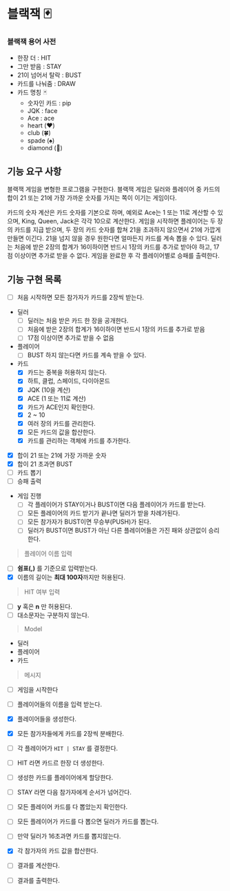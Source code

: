 # 블랙잭 🃏

### 블랙잭 용어 사전

- 한장 더 : HIT
- 그만 받음 : STAY
- 21이 넘어서 탈락 : BUST
- 카드를 나눠줌 : DRAW
- 카드 명칭 🃏
    - 숫자인 카드 : pip
    - JQK : face
    - Ace : ace
    - heart (❤️)
    - club (🍀)
    - spade (♠️)
    - diamond (💎)

## 기능 요구 사항

블랙잭 게임을 변형한 프로그램을 구현한다. 블랙잭 게임은 딜러와 플레이어 중 카드의 합이 21 또는 21에 가장 가까운 숫자를 가지는 쪽이 이기는 게임이다.

카드의 숫자 계산은 카드 숫자를 기본으로 하며, 예외로 Ace는 1 또는 11로 계산할 수 있으며, King, Queen, Jack은 각각 10으로 계산한다. 게임을 시작하면 플레이어는 두 장의 카드를 지급 받으며,
두 장의 카드 숫자를 합쳐 21을 초과하지 않으면서 21에 가깝게 만들면 이긴다. 21을 넘지 않을 경우 원한다면 얼마든지 카드를 계속 뽑을 수 있다. 딜러는 처음에 받은 2장의 합계가 16이하이면 반드시 1장의
카드를 추가로 받아야 하고, 17점 이상이면 추가로 받을 수 없다. 게임을 완료한 후 각 플레이어별로 승패를 출력한다.

## 기능 구현 목록

- [ ] 처음 시작하면 모든 참가자가 카드를 2장씩 받는다.
- 딜러
    - [ ] 딜러는 처음 받은 카드 한 장을 공개한다.
    - [ ] 처음에 받은 2장의 합계가 16이하이면 반드시 1장의 카드를 추가로 받음
    - [ ] 17점 이상이면 추가로 받을 수 없음
- 플레이어
    - [ ] BUST 하지 않는다면 카드를 계속 받을 수 있다.
- 카드
    - [x] 카드는 중복을 허용하지 않는다.
    - [x] 하트, 클럽, 스페이드, 다이아몬드
    - [x] JQK (10을 계산)
    - [x] ACE (1 또는 11로 계산)
    - [x] 카드가 ACE인지 확인한다.
    - [x] 2 ~ 10
    - [x] 여러 장의 카드를 관리한다.
    - [x] 모든 카드의 값을 합산한다.
    - [x] 카드를 관리하는 객체에 카드를 추가한다.
- [x] 합이 21 또는 21에 가장 가까운 숫자
- [x] 합이 21 초과면 BUST
- [ ] 카드 뽑기
- [ ] 승패 출력
- 게임 진행
    - [ ] 각 플레이어가 STAY이거나 BUST이면 다음 플레이어가 카드를 받는다.
    - [ ] 모든 플레이어의 카드 받기가 끝나면 딜러가 받을 차례가된다.
    - [ ] 모든 참가자가 BUST이면 무승부(PUSH)가 된다.
    - [ ] 딜러가 BUST이면 BUST가 아닌 다른 플레이어들은 가진 패와 상관없이 승리한다.

> 플레이어 이름 입력

- [ ] **쉼표(,)** 를 기준으로 입력받는다.
- [x] 이름의 길이는 **최대 100자**까지만 허용된다.

> HIT 여부 입력

- [ ] **y** 혹은 **n** 만 허용된다.
- [ ] 대소문자는 구분하지 않는다.

> Model

- 딜러
- 플레이어
- 카드

> 메시지

- [ ] 게임을 시작한다
- [ ] 플레이어들의 이름을 입력 받는다.
- [x] 플레이어들을 생성한다.
- [x] 모든 참가자들에게 카드를 2장씩 분배한다.
- [ ] 각 플레이어가 `HIT | STAY` 를 결정한다.
- [ ] HIT 라면 카드르 한장 더 생성한다.
- [ ] 생성한 카드를 플레이어에게 할당한다.
- [ ] STAY 라면 다음 참가자에게 순서가 넘어간다.
- [ ] 모든 플레이어 카드를 다 뽑았는지 확인한다.
- [ ] 모든 플레이어가 카드를 다 뽑으면 딜러가 카드를 뽑는다.
- [ ] 만약 딜러가 16초과면 카드를 뽑지않는다.
- [x] 각 참가자의 카드 값을 합산한다. 
- [ ] 결과를 계산한다.
- [ ] 결과를 출력한다.
  